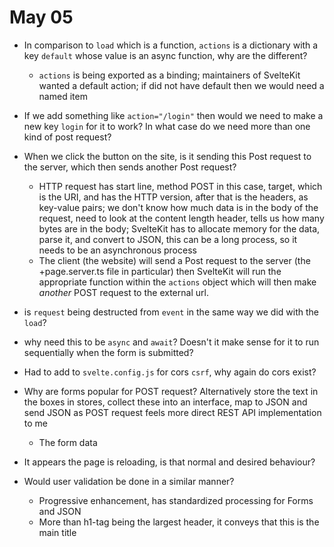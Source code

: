 # May 05

- In comparison to `load` which is a function, `actions` is a dictionary with a key `default` whose value is an async function, why are the different?
    - `actions` is being exported as a binding; maintainers of SvelteKit wanted a default action; if did not have default then we would need a named item
- If we add something like `action="/login"` then would we need to make a new key `login` for it to work? In what case do we need more than one kind of post request? 
- When we click the button on the site, is it sending this Post request to the server, which then sends another Post request?
    - HTTP request has start line, method POST in this case, target, which is the URI, and has the HTTP version, after that is the headers, as key-value pairs; we don't know how much data is in the body of the request, need to look at the content length header, tells us how many bytes are in the body; SvelteKit has to allocate memory for the data, parse it, and convert to JSON, this can be a long process, so it needs to be an asynchronous process
    - The client (the website) will send a Post request to the server (the +page.server.ts file in particular) then SvelteKit will run the appropriate function within the `actions` object which will then make *another* POST request to the external url.
- is `request` being destructed from `event` in the same way we did with the `load`?
- why need this to be `async` and `await`? Doesn't it make sense for it to run sequentially when the form is submitted?
- Had to add to `svelte.config.js` for cors `csrf`, why again do cors exist?
- Why are forms popular for POST request? Alternatively store the text in the boxes in stores, collect these into an interface, map to JSON and send JSON as POST request feels more direct REST API implementation to me
    - The form data
- It appears the page is reloading, is that normal and desired behaviour?
- Would user validation be done in a similar manner?

    - Progressive enhancement, has standardized processing for Forms and JSON
    - More than h1-tag being the largest header, it conveys that this is the main title
